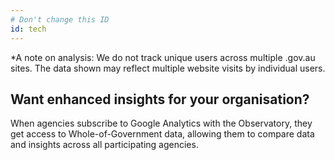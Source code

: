 ```yaml
---
# Don't change this ID
id: tech
---
```

*A note on analysis: We do not track unique users across multiple .gov.au sites. The data shown may reflect multiple website visits by individual users.
## Want enhanced insights for your organisation?

When agencies subscribe to Google Analytics with the Observatory, they get access to Whole-of-Government data, allowing them to compare data and insights across all participating agencies.
